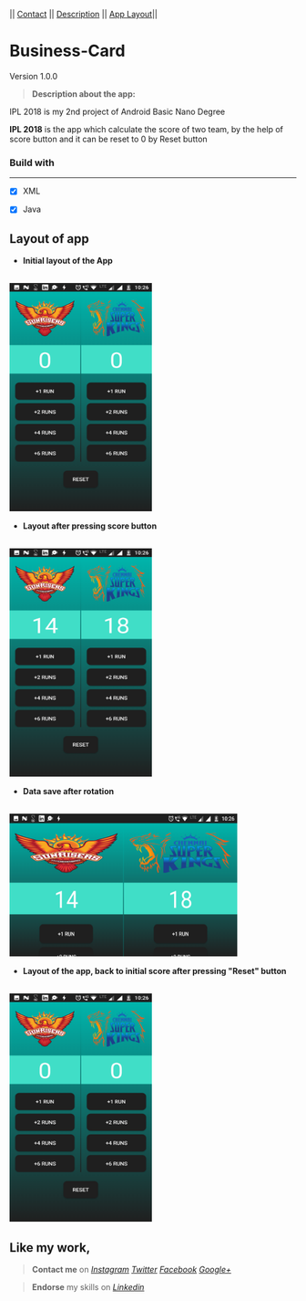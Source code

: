|| [Contact](#contact-me)      ||      [Description](#description-here)  ||    [App Layout](#app-layout)||

# Business-Card
Version 1.0.0


> <a name="description-here"></a> **Description about the app:**


IPL 2018 is my 2nd project of Android Basic Nano Degree

**IPL 2018** is the app which calculate the score of two team, by the help of score button and it can be reset to 0 by Reset button


### Build with
***
- [x] XML
- [x] Java


## <a name="app-layout"></a>  Layout of app

* **Initial layout of the App**
<br></br>

<img src="app/src/main/res/drawable/initial.png" width="250" height="400">


* **Layout after pressing score button**
<br></br>

<img src="app/src/main/res/drawable/afterscore.png" width="250" height="400">

* **Data save after rotation**
<br></br>

<img src="app/src/main/res/drawable/afterrotation.png" width="400" height="250">


* **Layout of the app, back to initial score after pressing "Reset" button**
<br></br>

<img src="app/src/main/res/drawable/initial.png" width="250" height="400">




## **Like my work**,<a name="contact-me"></a>

>**Contact me** on *[Instagram](https://www.instagram.com/imadianand/) [Twitter](https://twitter.com/imadianand) [Facebook](https://www.facebook.com/imadianand) [Google+](https://plus.google.com/u/1/115286953959216936009)*

>**Endorse** my skills on *[Linkedin](https://www.linkedin.com/in/imadianand/)*



